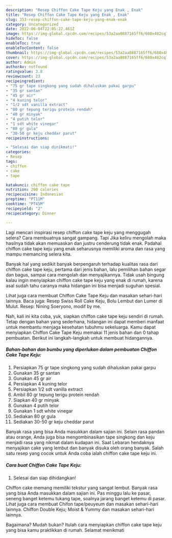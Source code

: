 ```yaml
---
description: "Resep Chiffon Cake Tape Keju yang Enak , Enak"
title: "Resep Chiffon Cake Tape Keju yang Enak , Enak"
slug: 353-resep-chiffon-cake-tape-keju-yang-enak-enak
category: Uncategorized
date: 2022-06-04T22:05:22.461Z
image: https://img-global.cpcdn.com/recipes/53a2aa0887165ff6/680x482cq70/chiffon-cake-tape-keju-foto-resep-utama.jpg
hideToc: false
enableToc: true
enableTocContent: false
thumbnail: https://img-global.cpcdn.com/recipes/53a2aa0887165ff6/680x482cq70/chiffon-cake-tape-keju-foto-resep-utama.jpg
cover: https://img-global.cpcdn.com/recipes/53a2aa0887165ff6/680x482cq70/chiffon-cake-tape-keju-foto-resep-utama.jpg
author: Admin
authorAv: notfound
ratingvalue: 3.8
reviewcount: 23
recipeingredient:
- "75 gr tape singkong yang sudah dihaluskan pakai garpu"
- "35 gr santan"
- "45 gr air"
- "4 kuning telor"
- "1/2 sdt vanilla extract"
- "80 gr tepung terigu protein rendah"
- "40 gr minyak"
- "4 putih telor"
- "1 sdt white vinegar"
- "80 gr gula"
- "30-50 gr keju cheddar parut"
recipeinstructions:

- "Selesai dan siap dinikmati!"
categories:
- Resep
tags:
- chiffon
- cake
- tape

katakunci: chiffon cake tape 
nutrition: 260 calories
recipecuisine: Indonesian
preptime: "PT11M"
cooktime: "PT45M"
recipeyield: "2"
recipecategory: Dinner

---
```



Lagi mencari inspirasi resep chiffon cake tape keju yang menggugah selera? Cara membuatnya sangat gampang. Tapi Jika keliru mengolah maka hasilnya tidak akan memuaskan dan justru cenderung tidak enak. Padahal chiffon cake tape keju yang enak seharusnya memiliki aroma dan rasa yang mampu memancing selera kita.


Banyak hal yang sedikit banyak berpengaruh terhadap kualitas rasa dari chiffon cake tape keju, pertama dari jenis bahan, lalu pemilihan bahan segar dan bagus, sampai cara mengolah dan menyajikannya. Tidak usah bingung kalau ingin menyiapkan chiffon cake tape keju yang enak di rumah, karena asal sudah tahu caranya maka hidangan ini bisa menjadi suguhan spesial.

Lihat juga cara membuat Chiffon Cake Tape Keju dan masakan sehari-hari lainnya. Baca juga: Resep Swiss Roll Cake Keju, Bolu Lembut dan Lumer di Mulut. Resep: Nining Soeryono, modif by me.


Nah, kali ini kita coba, yuk, siapkan chiffon cake tape keju sendiri di rumah. Tetap dengan bahan yang sederhana, hidangan ini dapat memberi manfaat untuk membantu menjaga kesehatan tubuhmu sekeluarga. Kamu dapat menyiapkan Chiffon Cake Tape Keju memakai 11 jenis bahan dan 0 tahap pembuatan. Berikut ini langkah-langkah untuk membuat hidangannya.

<!--inarticleads1-->

##### Bahan-bahan dan bumbu yang diperlukan dalam pembuatan Chiffon Cake Tape Keju:

1. Persiapkan 75 gr tape singkong yang sudah dihaluskan pakai garpu
1. Gunakan 35 gr santan
1. Gunakan 45 gr air
1. Persiapkan 4 kuning telor
1. Persiapkan 1/2 sdt vanilla extract
1. Ambil 80 gr tepung terigu protein rendah
1. Siapkan 40 gr minyak
1. Gunakan 4 putih telor
1. Gunakan 1 sdt white vinegar
1. Sediakan 80 gr gula
1. Sediakan 30-50 gr keju cheddar parut


Banyak rasa yang bisa Anda masukkan dalam sajian ini. Selain rasa pandan atau orange, Anda juga bisa mengombinasikan tape singkong dan keju menjadi rasa yang nikmat dalam kudapan ini. Saat Lebaran hendaknya menyajikan cake yang lembut dan banyak disuka oleh orang banyak. Salah satu resep yang cocok untuk Anda coba ialah chiffon cake tape keju ini. 

<!--inarticleads2-->

##### Cara buat Chiffon Cake Tape Keju:


1. Selesai dan siap dihidangkan!

Chiffon cake memang memiliki tekstur yang sangat lembut. Banyak rasa yang bisa Anda masukkan dalam sajian ini. Pas minggu lalu ke pasar, seneng banget ketemu tukang tape, soalnya jarang banget ketemu di pasar. Lihat juga cara membuat Chifon tape/peuyeum dan masakan sehari-hari lainnya. Chiffon Double Keju; Moist &amp; Yummy dan masakan sehari-hari lainnya. 

Bagaimana? Mudah bukan? Itulah cara menyiapkan chiffon cake tape keju yang bisa kamu praktikkan di rumah. Selamat menikmati

